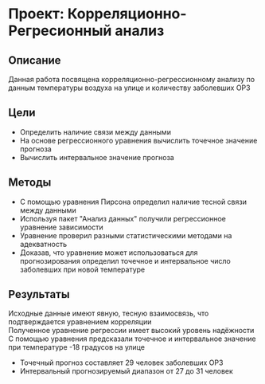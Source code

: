 # Проект: Корреляционно-Регресионный анализ
## Описание
Данная работа посвящена корреляционно-регрессионному анализу по данным температуры воздуха на улице и количеству заболевших ОРЗ 


## Цели
- Определить наличие связи между данными
- На основе регрессионного уравнения вычислить точечное значение прогноза
- Вычислить интервальное значение прогноза


## Методы
- С помощью уравнения Пирсона определил наличие тесной связи между данными
- Используя пакет "Анализ данных" получили регрессионное уравнение зависимости
- Уравнение проверил разными статистическими методами на адекватность
- Доказав, что уравнение может использоваться для прогнозирования определил точечное и интервальное число заболевших при новой температуре

  

## Результаты

Исходные данные имеют явную, тесную взаимосвязь, что подтверждается уравнением корреляции    
Полученное уравнение регрессии имеет высокий уровень надёжности    
С помощью уравнения предсказали точечное и интервальное значение при температуре -18 градусов на улице  
- Точечный прогноз составляет 29 человек заболевших ОРЗ
- Интервальный прогнозируемый диапазон от 27 до 31 человек 
